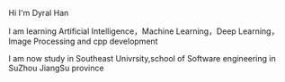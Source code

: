 Hi I'm Dyral Han

I am learning Artificial Intelligence，Machine Learning，Deep Learning，Image Processing and cpp development

I am now study in Southeast Univrsity,school of Software engineering in SuZhou JiangSu province
